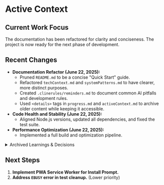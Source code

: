 <!-- Alan UI - activeContext.md | 22nd June 2025, WJW -->

# Active Context

## Current Work Focus
The documentation has been refactored for clarity and conciseness. The project is now ready for the next phase of development.

## Recent Changes
- **Documentation Refactor (June 22, 2025):**
    - Pruned `README.md` to be a concise "Quick Start" guide.
    - Refactored `techContext.md` and `systemPatterns.md` to have clearer, more distinct purposes.
    - Created `.clinerules/reminders.md` to document common AI pitfalls and development rules.
    - Used `<details>` tags in `progress.md` and `activeContext.md` to archive older content while keeping it accessible.
- **Code Health and Stability (June 22, 2025):**
    - Aligned Node.js versions, updated all dependencies, and fixed the test suite.
- **Performance Optimization (June 22, 2025):**
    - Implemented a full build and optimization pipeline.

<details>
<summary>Archived Learnings & Decisions</summary>

### Active Decisions and Considerations (pre-refactor)
- The project is now on a much more stable footing with updated dependencies and a robust, cross-platform test suite.
- The `EBUSY` error in the test cleanup is a known, low-priority issue that does not affect the correctness of the tests.

### Important Patterns and Preferences (pre-refactor)
- **Test-After-Update**: After any dependency update, especially a major version change, the full test suite must be run to catch breaking changes immediately.
- **Cross-Platform Compatibility**: npm scripts that set environment variables must use `cross-env` to ensure they work on all developer machines.

### Learnings and Project Insights (pre-refactor)
- **Major Dependency Updates Have Risks**: Updating a major version of a core dependency like Express can introduce significant breaking changes that require careful debugging and code modification.
- **Cross-Platform Development is Key**: A script that works perfectly on a Linux-based CI server can easily fail on a Windows local machine if not written with cross-platform compatibility in mind. `cross-env` is an essential tool for this.
- **Tool Brittleness**: The `replace_in_file` tool can be brittle for large, complex changes in documentation files. When multiple attempts fail, falling back to `write_to_file` with the full, intended content is a more reliable strategy.
- **PowerShell vs. CMD**: CLI commands must be tailored to the user's shell. `dir` with CMD flags fails in PowerShell; `Get-ChildItem` is the appropriate equivalent.

</details>

## Next Steps
1.  **Implement PWA Service Worker for Install Prompt.**
2.  **Address `EBUSY` error in test cleanup.** (Lower priority)
